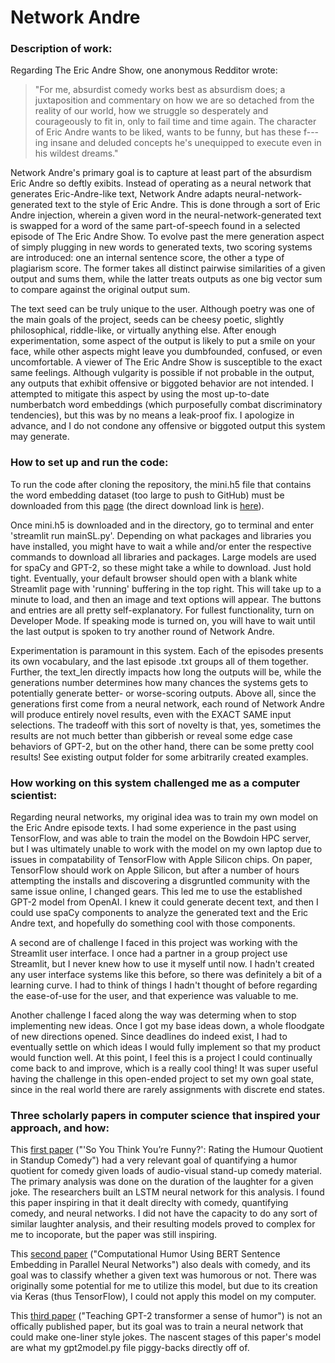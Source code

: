 # Network Andre 

### Description of work:

Regarding The Eric Andre Show, one anonymous Redditor wrote: 
>"For me, absurdist comedy works best as absurdism does; a juxtaposition and 
commentary on how we are so detached from the reality of our world, how we 
struggle so desperately and courageously to fit in, only to fail time and 
time again. The character of Eric Andre wants to be liked, wants to be funny, 
but has these f---ing insane and deluded concepts he's unequipped to execute 
even in his wildest dreams."

Network Andre's primary goal is to capture at least part of the absurdism Eric 
Andre so deftly exibits. Instead of operating as a neural network that 
generates Eric-Andre-like text, Network Andre adapts neural-network-generated 
text to the style of Eric Andre. This is done through a sort of Eric Andre 
injection, wherein a given word in the neural-network-generated text is 
swapped for a word of the same part-of-speech found in a selected episode of 
The Eric Andre Show. To evolve past the mere generation aspect of simply 
plugging in new words to generated texts, two scoring systems are introduced: 
one an internal sentence score, the other a type of plagiarism score. The 
former takes all distinct pairwise similarities of a given output and sums them, 
while the latter treats outputs as one big vector sum to compare against the 
original output sum. 

The text seed can be truly unique to the user. Although poetry was one of the 
main goals of the project, seeds can be cheesy poetic, slightly philosophical, 
riddle-like, or virtually anything else. After enough experimentation, some 
aspect of the output is likely to put a smile on your face, while other aspects 
might leave you dumbfounded, confused, or even uncomfortable. A viewer of The 
Eric Andre Show is susceptible to the exact same feelings. Although vulgarity 
is possible if not probable in the output, any outputs that exhibit offensive 
or biggoted behavior are not intended. I attempted to mitigate this aspect by 
using the most up-to-date numberbatch word embeddings (which purposefully 
combat discriminatory tendencies), but this was by no means a leak-proof fix. 
I apologize in advance, and I do not condone any offensive or biggoted output 
this system may generate. 


### How to set up and run the code:

To run the code after cloning the repository, the mini.h5 file that contains 
the word embedding dataset (too large to push to GitHub) must be downloaded 
from this [page](https://github.com/commonsense/conceptnet-numberbatch) (the 
direct download link is [here](http://conceptnet.s3.amazonaws.com/precomputed-data/2016/numberbatch/19.08/mini.h5)).

Once mini.h5 is downloaded and in the directory, go to terminal and enter 
'streamlit run mainSL.py'. Depending on what packages and libraries you 
have installed, you might have to wait a while and/or enter the 
respective commands to download all libraries and packages. Large models are 
used for spaCy and GPT-2, so these might take a while to download. Just hold 
tight. Eventually, your default browser should open with a blank white 
Streamlit page with 'running' buffering in the top right. This will take up to 
a minute to load, and then an image and text options will appear. The buttons 
and entries are all pretty self-explanatory. For fullest functionality, turn 
on Developer Mode. If speaking mode is turned on, you will have to wait until 
the last output is spoken to try another round of Network Andre. 

Experimentation is paramount in this system. Each of the episodes presents its 
own vocabulary, and the last episode .txt groups all of them together. Further, 
the text_len directly impacts how long the outputs will be, while the 
generations number determines how many chances the systems gets to potentially 
generate better- or worse-scoring outputs. Above all, since the generations 
first come from a neural network, each round of Network Andre will 
produce entirely novel results, even with the EXACT SAME input selections. The 
tradeoff with this sort of novelty is that, yes, sometimes the results are not 
much better than gibberish or reveal some edge case behaviors of GPT-2, but on
the other hand, there can be some pretty cool results! See existing output 
folder for some arbitrarily created examples. 

### How working on this system challenged me as a computer scientist:

Regarding neural networks, my original idea was to train my own model on the
Eric Andre episode texts. I had some experience in the past using TensorFlow, 
and was able to train the model on the Bowdoin HPC server, but I was 
ultimately unable to work with the model on my own laptop due to issues in 
compatability of TensorFlow with Apple Silicon chips. On paper, TensorFlow 
should work on Apple Silicon, but after a number of hours attempting the 
installs and discovering a disgruntled community with the same issue online, I 
changed gears. This led me to use the established GPT-2 model from OpenAI. I 
knew it could generate decent text, and then I could use spaCy components to 
analyze the generated text and the Eric Andre text, and hopefully do something 
cool with those components. 

A second are of challenge I faced in this project was working with the 
Streamlit user interface. I once had a partner in a group project use 
Streamlit, but I never knew how to use it myself until now. I hadn't created 
any user interface systems like this before, so there was definitely a bit of 
a learning curve. I had to think of things I hadn't thought of before regarding 
the ease-of-use for the user, and that experience was valuable to me. 

Another challenge I faced along the way was determing when to stop implementing 
new ideas. Once I got my base ideas down, a whole floodgate of new directions 
opened. Since deadlines do indeed exist, I had to eventually settle on which 
ideas I would fully implement so that my product would function well. At this 
point, I feel this is a project I could continually come back to and 
improve, which is a really cool thing! It was super useful having the challenge
in this open-ended project to set my own goal state, since in the real world 
there are rarely assignments with discrete end states. 


### Three scholarly papers in computer science that inspired your approach, and how:

This [first paper](https://arxiv.org/pdf/2110.12765.pdf) ("'So You Think You’re 
Funny?': Rating the Humour Quotient in Standup Comedy") had a very relevant 
goal of quantifying a humor quotient for comedy given loads of audio-visual 
stand-up comedy material. The primary analysis was done on the duration of the 
laughter for a given joke. The researchers built an LSTM neural network for 
this analysis. I found this paper inspiring in that it dealt direclty with 
comedy, quantifying comedy, and neural networks. I did not have the capacity to 
do any sort of similar laughter analysis, and their resulting models proved to 
complex for me to incoporate, but the paper was still inspiring. 

This [second paper](https://arxiv.org/pdf/2004.12765.pdf) ("Computational Humor 
Using BERT Sentence Embedding in Parallel Neural Networks") also deals with 
comedy, and its goal was to classify whether a given text was humorous or not. 
There was originally some potential for me to utilize this model, but due to 
its creation via Keras (thus TensorFlow), I could not apply this model on my 
computer. 

This [third paper](https://towardsdatascience.com/teaching-gpt-2-a-sense-of-humor-fine-tuning-large-transformer-models-on-a-single-gpu-in-pytorch-59e8cec40912)
("Teaching GPT-2 transformer a sense of humor") is not an offically published 
paper, but its goal was to train a neural network that could make one-liner 
style jokes. The nascent stages of this paper's model are what my gpt2model.py 
file piggy-backs directly off of.  
